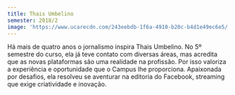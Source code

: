 ```yaml
---
title: Thais Umbelino
semester: 2018/2
image: 'https://www.ucarecdn.com/243eebdb-1f6a-4910-b20c-b4d1e49ec6e5/'
---
```

Há mais de quatro anos o jornalismo inspira Thais Umbelino. No 5º semestre do curso, ela já teve contato com diversas áreas, mas acredita que as novas plataformas são uma realidade na profissão. Por isso valoriza a experiência e oportunidade que o Campus lhe proporciona. Apaixonada por desafios, ela resolveu se aventurar na editoria do Facebook, streaming que exige criatividade e inovação.
